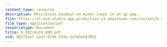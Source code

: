 ```yaml
---
content_type: resource
description: Recitation handout on minor-loops in an op-amp.
file: https://ol-ocw-studio-app-production.s3.amazonaws.com/courses/6-302-feedback-systems-spring-2007/981fb3efa2a76c96f03e1af69e583052_6_302rec19_000.pdf
file_type: application/pdf
resourcetype: Document
title: 6_302rec19_000.pdf
uid: 981fb3ef-a2a7-6c96-f03e-1af69e583052
---
```

